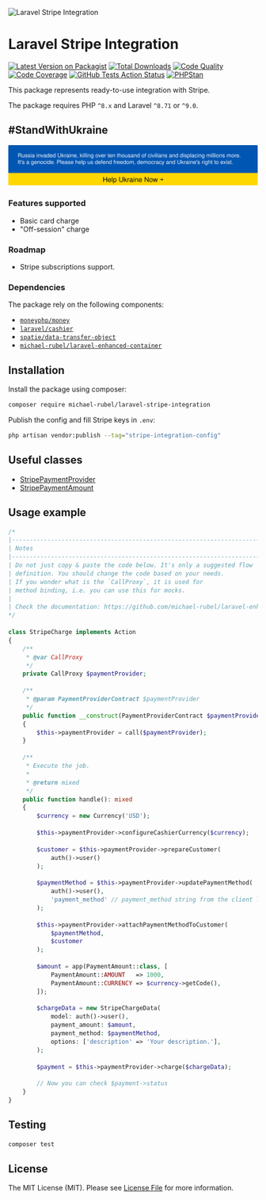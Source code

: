 ![Laravel Stripe Integration](https://user-images.githubusercontent.com/37669560/163988680-2172332f-a735-4429-adc2-7f1bedac130d.png)

# Laravel Stripe Integration
[![Latest Version on Packagist](https://img.shields.io/packagist/v/michael-rubel/laravel-stripe-integration.svg?style=flat-square&logo=packagist)](https://packagist.org/packages/michael-rubel/laravel-stripe-integration)
[![Total Downloads](https://img.shields.io/packagist/dt/michael-rubel/laravel-stripe-integration.svg?style=flat-square&logo=packagist)](https://packagist.org/packages/michael-rubel/laravel-stripe-integration)
[![Code Quality](https://img.shields.io/scrutinizer/quality/g/michael-rubel/laravel-stripe-integration.svg?style=flat-square&logo=scrutinizer)](https://scrutinizer-ci.com/g/michael-rubel/laravel-stripe-integration/?branch=main)
[![Code Coverage](https://img.shields.io/scrutinizer/coverage/g/michael-rubel/laravel-stripe-integration.svg?style=flat-square&logo=scrutinizer)](https://scrutinizer-ci.com/g/michael-rubel/laravel-stripe-integration/?branch=main)
[![GitHub Tests Action Status](https://img.shields.io/github/workflow/status/michael-rubel/laravel-stripe-integration/run-tests/main?style=flat-square&label=tests&logo=github)](https://github.com/michael-rubel/laravel-stripe-integration/actions)
[![PHPStan](https://img.shields.io/github/workflow/status/michael-rubel/laravel-stripe-integration/phpstan/main?style=flat-square&label=larastan&logo=laravel)](https://github.com/michael-rubel/laravel-stripe-integration/actions)

This package represents ready-to-use integration with Stripe.

The package requires PHP `^8.x` and Laravel `^8.71` or `^9.0`.

## #StandWithUkraine
[![SWUbanner](https://raw.githubusercontent.com/vshymanskyy/StandWithUkraine/main/banner2-direct.svg)](https://github.com/vshymanskyy/StandWithUkraine/blob/main/docs/README.md)

### Features supported
- Basic card charge
- "Off-session" charge

### Roadmap
- Stripe subscriptions support.

### Dependencies
The package rely on the following components:
- [`moneyphp/money`](https://github.com/moneyphp/money)
- [`laravel/cashier`](https://github.com/laravel/cashier-stripe)
- [`spatie/data-transfer-object`](https://github.com/spatie/data-transfer-object)
- [`michael-rubel/laravel-enhanced-container`](https://github.com/michael-rubel/laravel-enhanced-container)

## Installation
Install the package using composer:
```bash
composer require michael-rubel/laravel-stripe-integration
```

Publish the config and fill Stripe keys in `.env`:
```bash
php artisan vendor:publish --tag="stripe-integration-config"
```

## Useful classes
- [StripePaymentProvider](https://github.com/michael-rubel/laravel-stripe-integration/blob/main/src/Providers/StripePaymentProvider.php)
- [StripePaymentAmount](https://github.com/michael-rubel/laravel-stripe-integration/blob/main/src/Decorators/StripePaymentAmount.php)

## Usage example
```php
/*
|--------------------------------------------------------------------------
| Notes
|--------------------------------------------------------------------------
| Do not just copy & paste the code below. It's only a suggested flow
| definition. You should change the code based on your needs.
| If you wonder what is the `CallProxy`, it is used for
| method binding, i.e. you can use this for mocks.
|
| Check the documentation: https://github.com/michael-rubel/laravel-enhanced-container
*/

class StripeCharge implements Action
{
    /**
     * @var CallProxy
     */
    private CallProxy $paymentProvider;

    /**
     * @param PaymentProviderContract $paymentProvider
     */
    public function __construct(PaymentProviderContract $paymentProvider)
    {
        $this->paymentProvider = call($paymentProvider);
    }

    /**
     * Execute the job.
     *
     * @return mixed
     */
    public function handle(): mixed
    {
        $currency = new Currency('USD');

        $this->paymentProvider->configureCashierCurrency($currency);

        $customer = $this->paymentProvider->prepareCustomer(
            auth()->user()
        );

        $paymentMethod = $this->paymentProvider->updatePaymentMethod(
            auth()->user(),
            'payment_method' // payment_method string from the client library
        );

        $this->paymentProvider->attachPaymentMethodToCustomer(
            $paymentMethod,
            $customer
        );

        $amount = app(PaymentAmount::class, [
            PaymentAmount::AMOUNT   => 1000,
            PaymentAmount::CURRENCY => $currency->getCode(),
        ]);

        $chargeData = new StripeChargeData(
            model: auth()->user(),
            payment_amount: $amount,
            payment_method: $paymentMethod,
            options: ['description' => 'Your description.'],
        );

        $payment = $this->paymentProvider->charge($chargeData);

        // Now you can check $payment->status
    }
}
```

## Testing
```bash
composer test
```

## License
The MIT License (MIT). Please see [License File](LICENSE.md) for more information.
